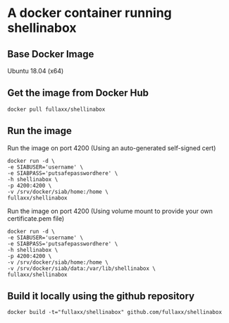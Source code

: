# A docker container running shellinabox

## Base Docker Image
Ubuntu 18.04 (x64)

## Get the image from Docker Hub

    docker pull fullaxx/shellinabox

## Run the image
Run the image on port 4200 (Using an auto-generated self-signed cert)

    docker run -d \
    -e SIABUSER='username' \
    -e SIABPASS='putsafepasswordhere' \
    -h shellinabox \
    -p 4200:4200 \
    -v /srv/docker/siab/home:/home \
    fullaxx/shellinabox

Run the image on port 4200 (Using volume mount to provide your own certificate.pem file)

    docker run -d \
    -e SIABUSER='username' \
    -e SIABPASS='putsafepasswordhere' \
    -h shellinabox \
    -p 4200:4200 \
    -v /srv/docker/siab/home:/home \
    -v /srv/docker/siab/data:/var/lib/shellinabox \
    fullaxx/shellinabox

## Build it locally using the github repository

    docker build -t="fullaxx/shellinabox" github.com/fullaxx/shellinabox

